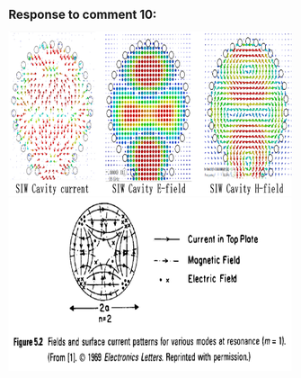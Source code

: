 ## Response to comment 10:

<div align=center><img src="https://github.com/dannychk/TAP-Response/blob/master/TM210.png" width="850" height="292" /></div>

<div align=center><img src="https://github.com/dannychk/TAP-Response/blob/master/TM210_Modle2.png" width="550" height="308" /></div>

